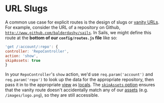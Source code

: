 # URL Slugs
A common use case for explicit routes is the design of slugs or [vanity URLs](http://en.wikipedia.org/wiki/Clean_URL#Slug).  For example, consider the URL of a repository on Github, [`http://www.github.com/balderdashy/sails`](http://www.github.com/balderdashy/sails).  In Sails, we might define this route at the **bottom of our `config/routes.js` file** like so:

```javascript
'get /:account/:repo': {
controller: 'RepoController',
action: 'show',
skipAssets: true
}
```

In your `RepoController`'s `show` action, we'd use `req.param('account')` and `req.param('repo')` to look up the data for the appropriate repository, then pass it in to the appropriate [view](http://sailsjs.com/documentation/concepts/Views) as [locals](http://sailsjs.com/documentation/concepts/Views/Locals.html).  The [`skipAssets` option](http://sailsjs.com/documentation/concepts/Routes/RouteTargetSyntax.html?q=route-target-options) ensures that the vanity route doesn't accidentally match any of our [assets](http://sailsjs.com/documentation/concepts/Assets) (e.g. `/images/logo.png`), so they are still accessible.




<docmeta name="displayName" value="URL Slugs">
